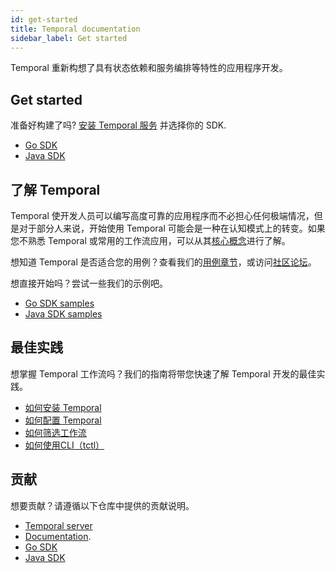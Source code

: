 ```yaml
---
id: get-started
title: Temporal documentation
sidebar_label: Get started
---
```


Temporal 重新构想了具有状态依赖和服务编排等特性的应用程序开发。

## Get started

准备好构建了吗? [安装 Temporal 服务](https://docs.temporal.io/docs/install-temporal-server/) 并选择你的 SDK.

- [Go SDK](https://docs.temporal.io/docs/go-quick-start/)
- [Java SDK](https://docs.temporal.io/docs/java-quick-start/)

## 了解 Temporal

Temporal 使开发人员可以编写高度可靠的应用程序而不必担心任何极端情况，但是对于部分人来说，开始使用 Temporal 可能会是一种在认知模式上的转变。如果您不熟悉 Temporal 或常用的工作流应用，可以从其[核心概念](https://docs.temporal.io/docs/overview/)进行了解。

想知道 Temporal 是否适合您的用例？查看我们的[用例章节](https://docs.temporal.io/docs/use-cases-orchestration/)，或访问[社区论坛](https://community.temporal.io/tag/use-case-validation)。

想直接开始吗？尝试一些我们的示例吧。

- [Go SDK samples](https://github.com/temporalio/go-samples)
- [Java SDK samples](https://github.com/temporalio/java-samples)

## 最佳实践

想掌握 Temporal 工作流吗？我们的指南将带您快速了解 Temporal 开发的最佳实践。

- [如何安装 Temporal](https://docs.temporal.io/docs/install-temporal-server/)
- [如何配置 Temporal](https://docs.temporal.io/docs/configure-temporal-server/)
- [如何筛选工作流](https://docs.temporal.io/docs/filter-workflows/)
- [如何使用CLI（tctl）](https://docs.temporal.io/docs/tctl/)

##  贡献

想要贡献？请遵循以下仓库中提供的贡献说明。

- [Temporal server](https://github.com/temporalio/temporal/blob/master/CONTRIBUTING.md)
- [Documentation](https://github.com/temporalio/documentation-legacy/blob/master/README.md).
- [Go SDK](https://github.com/temporalio/go-sdk/blob/master/CONTRIBUTING.md)
- [Java SDK](https://github.com/temporalio/java-sdk/blob/master/CONTRIBUTING.md)





